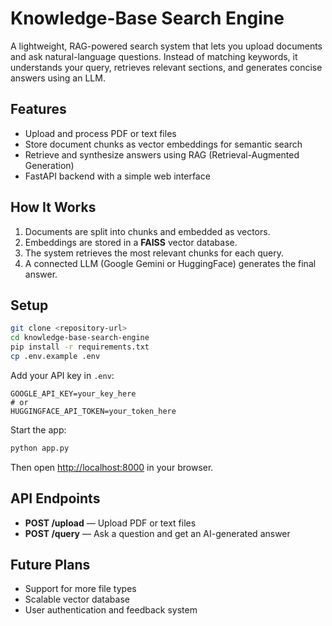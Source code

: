 # Knowledge-Base Search Engine

A lightweight, RAG-powered search system that lets you upload documents and ask natural-language questions.
Instead of matching keywords, it understands your query, retrieves relevant sections, and generates concise answers using an LLM.

## Features

- Upload and process PDF or text files
- Store document chunks as vector embeddings for semantic search
- Retrieve and synthesize answers using RAG (Retrieval-Augmented Generation)
- FastAPI backend with a simple web interface

## How It Works

1. Documents are split into chunks and embedded as vectors.
2. Embeddings are stored in a **FAISS** vector database.
3. The system retrieves the most relevant chunks for each query.
4. A connected LLM (Google Gemini or HuggingFace) generates the final answer.

## Setup

```bash
git clone <repository-url>
cd knowledge-base-search-engine
pip install -r requirements.txt
cp .env.example .env
```

Add your API key in `.env`:

```
GOOGLE_API_KEY=your_key_here
# or
HUGGINGFACE_API_TOKEN=your_token_here
```

Start the app:

```bash
python app.py
```

Then open [http://localhost:8000](http://localhost:8000) in your browser.

## API Endpoints

- **POST /upload** — Upload PDF or text files
- **POST /query** — Ask a question and get an AI-generated answer

## Future Plans

- Support for more file types
- Scalable vector database
- User authentication and feedback system
